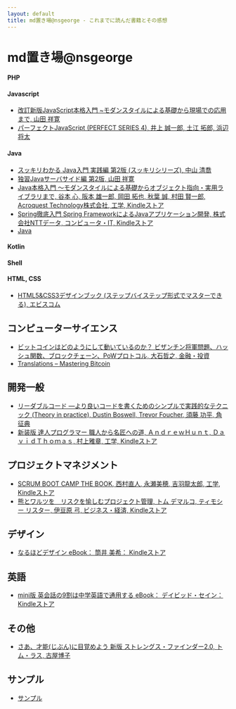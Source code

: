 ```yaml
---
layout: default
title: md置き場@nsgeorge - これまでに読んだ書籍とその感想
---
```


# md置き場@nsgeorge

#### PHP

#### Javascript

 - [改訂新版JavaScript本格入門 ~モダンスタイルによる基礎から現場での応用まで, 山田 祥寛](https://www.amazon.co.jp/gp/product/477418411X/ref=oh_aui_detailpage_o01_s00?ie=UTF8&psc=1)
 - [パーフェクトJavaScript (PERFECT SERIES 4), 井上 誠一郎, 土江 拓郎, 浜辺 将太](https://www.amazon.co.jp/gp/product/477414813X/ref=oh_aui_detailpage_o07_s00?ie=UTF8&psc=1)

#### Java

 - [スッキリわかる Java入門 実践編 第2版 (スッキリシリーズ), 中山 清喬](https://www.amazon.co.jp/gp/product/4844336770/ref=oh_aui_detailpage_o04_s00?ie=UTF8&psc=1)
 - [独習Javaサーバサイド編 第2版, 山田 祥寛](https://www.amazon.co.jp/gp/product/4798130494/ref=oh_aui_detailpage_o02_s00?ie=UTF8&psc=1)
 - [Java本格入門 ～モダンスタイルによる基礎からオブジェクト指向・実用ライブラリまで, 谷本 心, 阪本 雄一郎, 岡田 拓也, 秋葉 誠, 村田 賢一郎, Acroquest Technology株式会社, 工学, Kindleストア](https://www.amazon.co.jp/gp/product/B071D8RYR5/ref=oh_aui_d_detailpage_o00_?ie=UTF8&psc=1)
 - [Spring徹底入門 Spring FrameworkによるJavaアプリケーション開発, 株式会社NTTデータ, コンピュータ・IT, Kindleストア](https://www.amazon.co.jp/gp/product/B01IEWNLBU/ref=oh_aui_d_detailpage_o01_?ie=UTF8&psc=1)
 - [Java](programming_language/java.md)

#### Kotlin

#### Shell

#### HTML, CSS

 - [HTML5&CSS3デザインブック (ステップバイステップ形式でマスターできる), エビスコム](https://www.amazon.co.jp/HTML5-CSS3%E3%83%87%E3%82%B6%E3%82%A4%E3%83%B3%E3%83%96%E3%83%83%E3%82%AF-%E3%82%B9%E3%83%86%E3%83%83%E3%83%97%E3%83%90%E3%82%A4%E3%82%B9%E3%83%86%E3%83%83%E3%83%97%E5%BD%A2%E5%BC%8F%E3%81%A7%E3%83%9E%E3%82%B9%E3%82%BF%E3%83%BC%E3%81%A7%E3%81%8D%E3%82%8B-%E3%82%A8%E3%83%93%E3%82%B9%E3%82%B3%E3%83%A0/dp/4883379647/ref=sr_1_1?ie=UTF8&qid=1528213176&sr=8-1&keywords=html5+css3+%E3%83%87%E3%82%B6%E3%82%A4%E3%83%B3%E3%83%96%E3%83%83%E3%82%AF)

## コンピューターサイエンス

 - [ビットコインはどのようにして動いているのか？ ビザンチン将軍問題、ハッシュ関数、ブロックチェーン、PoWプロトコル, 大石哲之, 金融・投資](https://www.amazon.co.jp/%E3%83%93%E3%83%83%E3%83%88%E3%82%B3%E3%82%A4%E3%83%B3%E3%81%AF%E3%81%A9%E3%81%AE%E3%82%88%E3%81%86%E3%81%AB%E3%81%97%E3%81%A6%E5%8B%95%E3%81%84%E3%81%A6%E3%81%84%E3%82%8B%E3%81%AE%E3%81%8B%EF%BC%9F-%E3%83%93%E3%82%B6%E3%83%B3%E3%83%81%E3%83%B3%E5%B0%86%E8%BB%8D%E5%95%8F%E9%A1%8C%E3%80%81%E3%83%8F%E3%83%83%E3%82%B7%E3%83%A5%E9%96%A2%E6%95%B0%E3%80%81%E3%83%96%E3%83%AD%E3%83%83%E3%82%AF%E3%83%81%E3%82%A7%E3%83%BC%E3%83%B3%E3%80%81PoW%E3%83%97%E3%83%AD%E3%83%88%E3%82%B3%E3%83%AB-%E5%A4%A7%E7%9F%B3%E5%93%B2%E4%B9%8B-ebook/dp/B00IZGMCFC)
 - [Translations – Mastering Bitcoin](https://bitcoinbook.info/translations-of-mastering-bitcoin/)

## 開発一般

 - [リーダブルコード ―より良いコードを書くためのシンプルで実践的なテクニック (Theory in practice), Dustin Boswell, Trevor Foucher, 須藤 功平, 角 征典](https://www.amazon.co.jp/%E3%83%AA%E3%83%BC%E3%83%80%E3%83%96%E3%83%AB%E3%82%B3%E3%83%BC%E3%83%89-%E2%80%95%E3%82%88%E3%82%8A%E8%89%AF%E3%81%84%E3%82%B3%E3%83%BC%E3%83%89%E3%82%92%E6%9B%B8%E3%81%8F%E3%81%9F%E3%82%81%E3%81%AE%E3%82%B7%E3%83%B3%E3%83%97%E3%83%AB%E3%81%A7%E5%AE%9F%E8%B7%B5%E7%9A%84%E3%81%AA%E3%83%86%E3%82%AF%E3%83%8B%E3%83%83%E3%82%AF-Theory-practice-Boswell/dp/4873115655/ref=sr_1_1?ie=UTF8&qid=1528212971&sr=8-1&keywords=%E3%83%AA%E3%83%BC%E3%83%80%E3%83%96%E3%83%AB%E3%82%B3%E3%83%BC%E3%83%89)
 - [新装版 達人プログラマー 職人から名匠への道, ＡｎｄｒｅｗＨｕｎｔ, ＤａｖｉｄＴｈｏｍａｓ, 村上雅章, 工学, Kindleストア](https://www.amazon.co.jp/gp/product/B06W567M44/ref=oh_aui_d_detailpage_o06_?ie=UTF8&psc=1)

## プロジェクトマネジメント

 - [SCRUM BOOT CAMP THE BOOK, 西村直人, 永瀬美穂, 吉羽龍太郎, 工学, Kindleストア](https://www.amazon.co.jp/dp/B00DIM6BMI/ref=dp-kindle-redirect?_encoding=UTF8&btkr=1)
 - [熊とワルツを　リスクを愉しむプロジェクト管理, トム デマルコ, ティモシー リスター, 伊豆原 弓, ビジネス・経済, Kindleストア](https://www.amazon.co.jp/gp/product/B00F4QOMWM/ref=oh_aui_d_detailpage_o01_?ie=UTF8&psc=1)

## デザイン

 - [なるほどデザイン eBook： 筒井 美希： Kindleストア](https://www.amazon.co.jp/gp/product/B012VJNW6Q/ref=oh_aui_d_detailpage_o03_?ie=UTF8&psc=1)

## 英語

 - [mini版 英会話の9割は中学英語で通用する eBook： デイビッド・セイン： Kindleストア](https://www.amazon.co.jp/gp/product/B00DJ2MQ4E/ref=oh_aui_d_detailpage_o02_?ie=UTF8&psc=1)

## その他

 - [さあ、才能(じぶん)に目覚めよう 新版 ストレングス・ファインダー2.0, トム・ラス, 古屋博子](https://www.amazon.co.jp/gp/product/4532321433/ref=oh_aui_detailpage_o05_s00?ie=UTF8&psc=1)

## サンプル

 - [サンプル](sample/sample.html)
